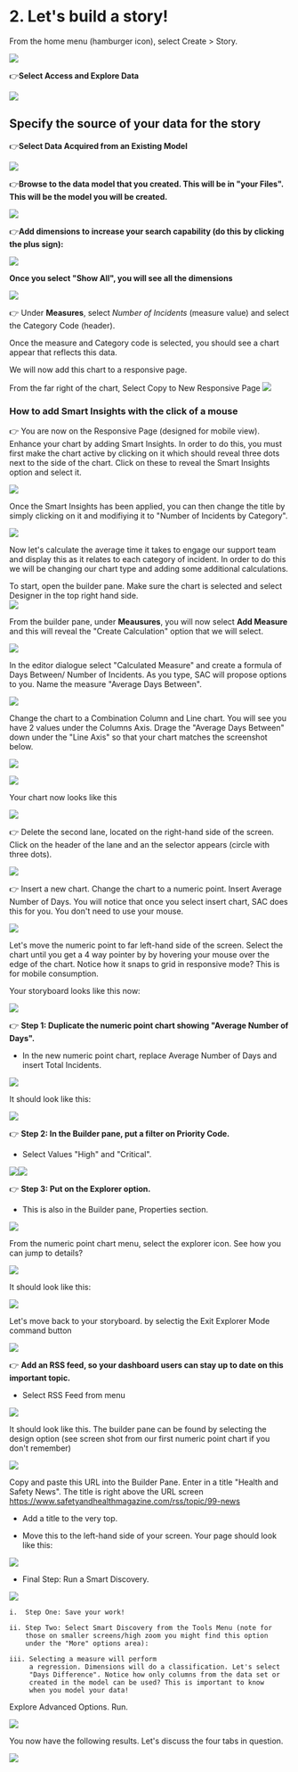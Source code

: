 # 2.  Let's build a story! 

From the home menu (hamburger icon), select Create > Story.

![](.//media/image21.png)

:point_right:**Select Access and Explore Data**

![](.//media/image22.png)
## Specify the source of your data for the story
:point_right:**Select Data Acquired from an Existing Model**

 ![](.//media/image23.png)

:point_right:**Browse to the data model that you created. This will be in "your
Files". This will be the model you will be created.**

![](.//media/image24.png)

:point_right:**Add dimensions to increase your search capability (do this by clicking the plus sign):**

![](.//media/image25a.png)

**Once you select "Show All", you will see all the dimensions**

![](.//media/image98.png)

:point_right:  Under **Measures**, select *Number of Incidents* (measure value) and select the Category Code (header).
    
   Once the measure and Category code is selected, you should see a chart appear that reflects this data.
   
   We will now add this chart to a responsive page.
   
   From the far right of the chart, Select Copy to New Responsive Page
   ![](.//media/image26.png)
### How to add Smart Insights with the click of a mouse
:point_right:  You are now on the Responsive Page (designed for mobile view).
        Enhance your chart by adding Smart Insights. 
        In order to do this, you must first make the chart active by clicking on it which should reveal three dots next to the side of the chart. Click on these to reveal the Smart Insights option and select it.

![](.//media/image27.png)

Once the Smart Insights has been applied, you can then change the title by simply clicking on it and modifiying it to "Number of Incidents by Category".

![](.//media/image28.png)

Now let's calculate the average time it takes to engage our support team and display this as it relates to each category of incident. 
In order to do this we will be changing our chart type and adding some additional calculations.

To start, open the builder pane. Make sure the chart is selected and select Designer in the top right hand side.              
![](.//media/builderpane.png)

From the builder pane, under **Meausures**, you will now select **Add Measure** and this will reveal the "Create Calculation" option that we will select. 

![](.//media/createcalcbuilder.png)

In the editor dialogue select "Calculated Measure" and create a formula of Days Between/ Number of Incidents. As you type, SAC will
    propose options to you. Name the measure "Average Days Between".  

![](.//media/image30.png)

Change the chart to a Combination Column and Line chart. You will see you have 2 values under the Columns Axis. Drage the "Average Days Between" down under the "Line Axis" so that your chart matches the screenshot below.

![](.//media/image31.png)

![](.//media/image32.png)

Your chart now looks like this

![](.//media/image33.png)

:point_right:  Delete the second lane, located on the right-hand side of the screen. Click on the header of the lane and an the selector appears (circle with three dots).

![](.//media/image34.png)

:point_right:  Insert a new chart. Change the chart to a numeric point. Insert Average Number of Days. You will notice that once you select insert chart, SAC does this for you. You don't need to use your mouse.
    
![](.//media/image35.png)

   Let's move the numeric point to far left-hand side of the screen.  Select the chart until you get a 4 way pointer by
   by hovering your mouse over the edge of the chart.  Notice how it snaps to grid in responsive mode? This is for mobile
   consumption.  

Your storyboard looks like this now:

![](.//media/image36.png)

:point_right:  **Step 1: Duplicate the numeric point chart showing "Average
        Number of Days".**
- In the new numeric point chart, replace Average Number of Days and insert Total Incidents.

![](.//media/image37.png)

It should look like this:

![](.//media/image38.png)

:point_right: **Step 2: In the Builder pane, put a filter on Priority Code.**
- Select Values "High" and "Critical".

![](.//media/image39.png)![](.//media/image40.png)

:point_right: **Step 3: Put on the Explorer option.**
- This is also in the Builder pane, Properties section.

![](.//media/image41.png)

From the numeric point chart menu, select the explorer icon. See how
you can jump to details?

![](.//media/image42.png)

It should look like this:

![](.//media/image43.png)

Let's move back to your storyboard. by selectig the Exit Explorer Mode command button

![](.//media/image95.png)

:point_right: **Add an RSS feed, so your dashboard users can stay up to date on this
    important topic.**
- Select RSS Feed from menu

![](.//media/image44.png)

It should look like this.  The builder pane can be found by selecting the design option (see screen shot from our first numeric point chart if you don't remember)

![](.//media/image45.png)

Copy and paste this URL into the Builder Pane. Enter in a title
"Health and Safety News".  The title is right above the URL screen
<https://www.safetyandhealthmagazine.com/rss/topic/99-news>

- Add a title to the very top.

- Move this to the left-hand side of your screen. Your page should look like this:

![](.//media/image46.png)

-  Final Step: Run a Smart Discovery.

![](.//media/image94.png)

    i.  Step One: Save your work!

    ii. Step Two: Select Smart Discovery from the Tools Menu (note for
        those on smaller screens/high zoom you might find this option
        under the "More" options area):

    iii. Selecting a measure will perform
         a regression. Dimensions will do a classification. Let's select
         "Days Difference". Notice how only columns from the data set or
         created in the model can be used? This is important to know
         when you model your data!

Explore Advanced Options. Run.

![](.//media/image48.png)

You now have the following results. Let's discuss the four tabs in
question.

![](.//media/image52.png)
